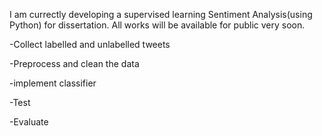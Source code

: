I am currectly developing a supervised learning Sentiment Analysis(using Python) for dissertation. All works will be available for public very soon.

-Collect labelled and unlabelled tweets

-Preprocess and clean the data

-implement classifier

-Test

-Evaluate
